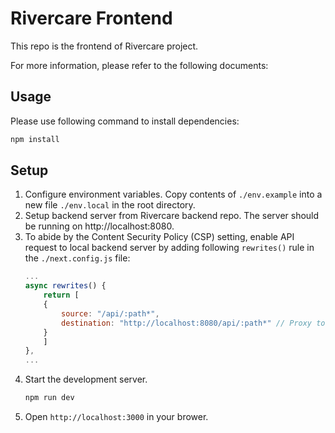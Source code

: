 # Rivercare Frontend

This repo is the frontend of Rivercare project.

For more information, please refer to the following documents:

## Usage

Please use following command to install dependencies:

```bash
npm install
```

## Setup

1. Configure environment variables. Copy contents of `./env.example` into a new file `./env.local` in the root directory.
2. Setup backend server from Rivercare backend repo. The server should be running on http://localhost:8080.
3. To abide by the Content Security Policy (CSP) setting, enable API request to local backend server by adding following `rewrites()` rule in the `./next.config.js` file:
   ```js
   ...
   async rewrites() {
       return [
       {
           source: "/api/:path*",
           destination: "http://localhost:8080/api/:path*" // Proxy to Backend
       }
       ]
   },
   ...
   ```
4. Start the development server.
   ```bash
   npm run dev
   ```
5. Open `http://localhost:3000` in your brower.
